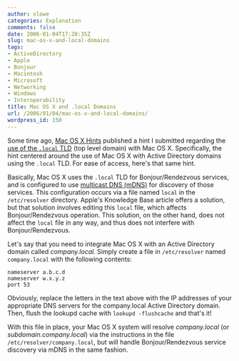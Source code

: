 ```yaml
---
author: slowe
categories: Explanation
comments: false
date: 2006-01-04T17:28:35Z
slug: mac-os-x-and-local-domains
tags:
- ActiveDirectory
- Apple
- Bonjour
- Macintosh
- Microsoft
- Networking
- Windows
- Interoperability
title: Mac OS X and .local Domains
url: /2006/01/04/mac-os-x-and-local-domains/
wordpress_id: 150
---
```


Some time ago, [Mac OS X Hints](http://www.macosxhints.com/) published a hint I submitted regarding the [use of the `.local` TLD](http://www.macosxhints.com/article.php?story=20040806232315819) (top level domain) with Mac OS X. Specifically, the hint centered around the use of Mac OS X with Active Directory domains using the `.local` TLD. For ease of access, here's that same hint.

Basically, Mac OS X uses the `.local` TLD for Bonjour/Rendezvous services, and is configured to use [multicast DNS (mDNS)](http://www.multicastdns.org/) for discovery of those services. This configuration occurs via a file named `local` in the `/etc/resolver` directory. Apple's Knowledge Base article offers a solution, but that solution involves editing this `local` file, which affects Bonjour/Rendezvous operation. This solution, on the other hand, does not affect the `local` file in any way, and thus does not interfere with Bonjour/Rendezvous.

Let's say that you need to integrate Mac OS X with an Active Directory domain called _company.local._ Simply create a file in `/etc/resolver` named `company.local` with the following contents:

    nameserver a.b.c.d
    nameserver w.x.y.z
    port 53

Obviously, replace the letters in the text above with the IP addresses of your appropriate DNS servers for the company.local Active Directory domain. Then, flush the lookupd cache with `lookupd -flushcache` and that's it!

With this file in place, your Mac OS X system will resolve _company.local_ (or _subdomain.company.local_) via the instructions in the file `/etc/resolver/company.local`, but will handle Bonjour/Rendezvous service discovery via mDNS in the same fashion.
